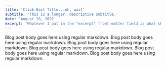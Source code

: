 ```yaml
---
title: 'Click-Bait Title...oh, wait'
subtitle: 'This is a longer, descriptive subtitle.'
date: 'August 20, 2021'
excerpt: 'Whatever I put in the "excerpt" front-matter field is what shows up here in the post preview card.'
---
```


Blog post body goes here using regular markdown. Blog post body goes here using regular markdown. Blog post body goes here using regular markdown. Blog post body goes here using regular markdown. Blog post body goes here using regular markdown. Blog post body goes here using regular markdown.
